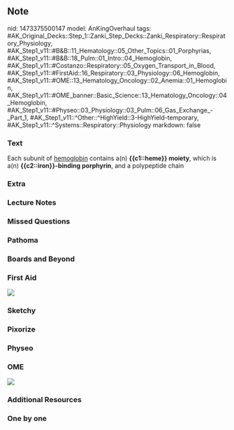 ## Note
nid: 1473375500147
model: AnKingOverhaul
tags: #AK_Original_Decks::Step_1::Zanki_Step_Decks::Zanki_Respiratory::Respiratory_Physiology, #AK_Step1_v11::#B&B::11_Hematology::05_Other_Topics::01_Porphyrias, #AK_Step1_v11::#B&B::18_Pulm::01_Intro::04_Hemoglobin, #AK_Step1_v11::#Costanzo::Respiratory::05_Oxygen_Transport_in_Blood, #AK_Step1_v11::#FirstAid::16_Respiratory::03_Physiology::06_Hemoglobin, #AK_Step1_v11::#OME::13_Hematology_Oncology::02_Anemia::01_Hemoglobin, #AK_Step1_v11::#OME_banner::Basic_Science::13_Hematology_Oncology::04_Hemoglobin, #AK_Step1_v11::#Physeo::03_Physiology::03_Pulm::06_Gas_Exchange_-_Part_1, #AK_Step1_v11::^Other::^HighYield::3-HighYield-temporary, #AK_Step1_v11::^Systems::Respiratory::Physiology
markdown: false

### Text
<div>
  Each subunit of <u>hemoglobin</u> contains a(n) <b>{{c1::heme}}
  moiety</b>, which is a(n) <b>{{c2::iron}}-binding porphyrin</b>,
  and a polypeptide chain
</div>

### Extra


### Lecture Notes


### Missed Questions


### Pathoma


### Boards and Beyond


### First Aid
<img src="paste-260030205002268.jpg">

### Sketchy


### Pixorize


### Physeo


### OME
<div class="ome-widget">
  <a href=
  "https://onlinemeded.org/spa/heme-onc/hemoglobin/acquire?ref=anki">
  <img src="_OME_AnkiFlashcards_Lesson_5.png"></a>
</div>

### Additional Resources


### One by one


